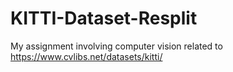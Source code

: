 # KITTI-Dataset-Resplit
My assignment involving computer vision related to https://www.cvlibs.net/datasets/kitti/
